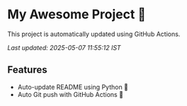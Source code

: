 # My Awesome Project 🚀

This project is automatically updated using GitHub Actions.

_Last updated: 2025-05-07 11:55:12 IST_

## Features
- Auto-update README using Python 🐍
- Auto Git push with GitHub Actions 🤖
